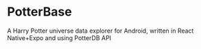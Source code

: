 # PotterBase
A Harry Potter universe data explorer for Android, written in React Native+Expo and using PotterDB API
